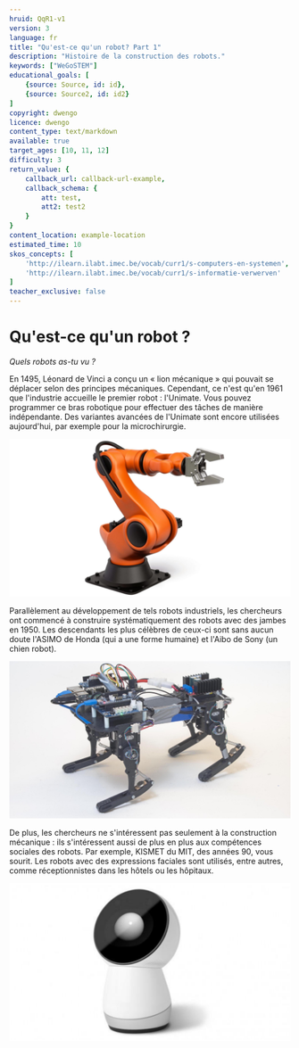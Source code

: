 ```yaml
---
hruid: QqR1-v1
version: 3
language: fr
title: "Qu'est-ce qu'un robot? Part 1"
description: "Histoire de la construction des robots."
keywords: ["WeGoSTEM"]
educational_goals: [
    {source: Source, id: id}, 
    {source: Source2, id: id2}
]
copyright: dwengo
licence: dwengo
content_type: text/markdown
available: true
target_ages: [10, 11, 12]
difficulty: 3
return_value: {
    callback_url: callback-url-example,
    callback_schema: {
        att: test,
        att2: test2
    }
}
content_location: example-location
estimated_time: 10
skos_concepts: [
    'http://ilearn.ilabt.imec.be/vocab/curr1/s-computers-en-systemen', 
    'http://ilearn.ilabt.imec.be/vocab/curr1/s-informatie-verwerven'
]
teacher_exclusive: false
---
```


# Qu'est-ce qu'un robot ?

*Quels robots as-tu vu ?*

En 1495, Léonard de Vinci a conçu un « lion mécanique » qui pouvait se déplacer selon des principes mécaniques. Cependant, ce n'est qu'en 1961 que l'industrie accueille le premier robot : l'Unimate. Vous pouvez programmer ce bras robotique pour effectuer des tâches de manière indépendante. Des variantes avancées de l'Unimate sont encore utilisées aujourd'hui, par exemple pour la microchirurgie.

![](embed/Robotarm.PNG "Bras Robotique Moderne")

Parallèlement au développement de tels robots industriels, les chercheurs ont commencé à construire systématiquement des robots avec des jambes en 1950. Les descendants les plus célèbres de ceux-ci sont sans aucun doute l'ASIMO de Honda (qui a une forme humaine) et l'Aibo de Sony (un chien robot).

![](embed/ASIMO.PNG "Asimo")

De plus, les chercheurs ne s'intéressent pas seulement à la construction mécanique : ils s'intéressent aussi de plus en plus aux compétences sociales des robots. Par exemple, KISMET du MIT, des années 90, vous sourit. Les robots avec des expressions faciales sont utilisés, entre autres, comme réceptionnistes dans les hôtels ou les hôpitaux.

![](embed/Jibo.PNG "Jibo")